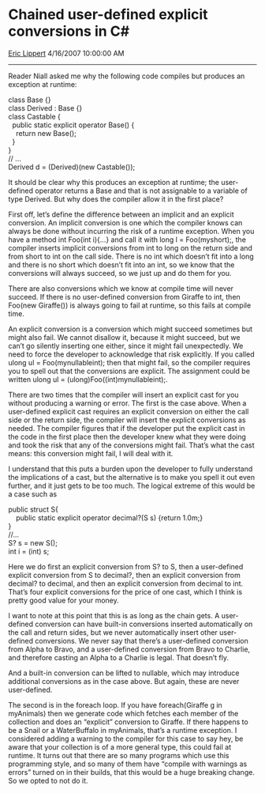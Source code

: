 # Chained user-defined explicit conversions in C\#

[Eric Lippert](https://social.msdn.microsoft.com/profile/Eric%20Lippert) 4/16/2007 10:00:00 AM

-----

Reader Niall asked me why the following code compiles but produces an exception at runtime:

 

class Base {}  
class Derived : Base {}  
class Castable {  
  public static explicit operator Base() {  
    return new Base();  
  }  
}  
// ...  
Derived d = (Derived)(new Castable());

It should be clear why this produces an exception at runtime; the user-defined operator returns a Base and that is not assignable to a variable of type Derived. But why does the compiler allow it in the first place?

First off, let’s define the difference between an implicit and an explicit conversion. An implicit conversion is one which the compiler knows can always be done without incurring the risk of a runtime exception. When you have a method int Foo(int i){...} and call it with long l = Foo(myshort);, the compiler inserts implicit conversions from int to long on the return side and from short to int on the call side. There is no int which doesn’t fit into a long and there is no short which doesn’t fit into an int, so we know that the conversions will always succeed, so we just up and do them for you.

There are also conversions which we know at compile time will never succeed. If there is no user-defined conversion from Giraffe to int, then Foo(new Giraffe()) is always going to fail at runtime, so this fails at compile time.

An explicit conversion is a conversion which might succeed sometimes but might also fail. We cannot disallow it, because it might succeed, but we can’t go silently inserting one either, since it might fail unexpectedly. We need to force the developer to acknowledge that risk explicitly. If you called ulong ul = Foo(mynullableint); then that might fail, so the compiler requires you to spell out that the conversions are explicit. The assignment could be written ulong ul = (ulong)Foo((int)mynullableint);.

There are two times that the compiler will insert an explicit cast for you without producing a warning or error. The first is the case above. When a user-defined explicit cast requires an explicit conversion on either the call side or the return side, the compiler will insert the explicit conversions as needed. The compiler figures that if the developer put the explicit cast in the code in the first place then the developer knew what they were doing and took the risk that any of the conversions might fail. That’s what the cast means: this conversion might fail, I will deal with it.

I understand that this puts a burden upon the developer to fully understand the implications of a cast, but the alternative is to make you spell it out even further, and it just gets to be too much. The logical extreme of this would be a case such as

 

public struct S{  
    public static explicit operator decimal?(S s) {return 1.0m;}  
}  
//...  
S? s = new S();  
int i = (int) s;

Here we do first an explicit conversion from S? to S, then a user-defined explicit conversion from S to decimal?, then an explicit conversion from decimal? to decimal, and then an explicit conversion from decimal to int. That’s four explicit conversions for the price of one cast, which I think is pretty good value for your money.

I want to note at this point that this is as long as the chain gets. A user-defined conversion can have built-in conversions inserted automatically on the call and return sides, but we never automatically insert other user-defined conversions. We never say that there’s a user-defined conversion from Alpha to Bravo, and a user-defined conversion from Bravo to Charlie, and therefore casting an Alpha to a Charlie is legal. That doesn’t fly.

And a built-in conversion can be lifted to nullable, which may introduce additional conversions as in the case above. But again, these are never user-defined.

The second is in the foreach loop. If you have foreach(Giraffe g in myAnimals) then we generate code which fetches each member of the collection and does an “explicit” conversion to Giraffe. If there happens to be a Snail or a WaterBuffalo in myAnimals, that’s a runtime exception. I considered adding a warning to the compiler for this case to say hey, be aware that your collection is of a more general type, this could fail at runtime. It turns out that there are so many programs which use this programming style, and so many of them have “compile with warnings as errors” turned on in their builds, that this would be a huge breaking change. So we opted to not do it.

